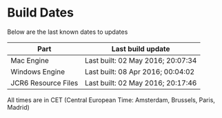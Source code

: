 # Build Dates

Below are the last known dates to updates

Part | Last build update
-----|-----
Mac Engine | Last built: 02 May 2016; 20:07:34
Windows Engine | Last built: 08 Apr 2016; 00:04:02
JCR6 Resource Files | Last built: 02 May 2016; 20:17:46
All times are in CET (Central European Time: Amsterdam, Brussels, Paris, Madrid)



